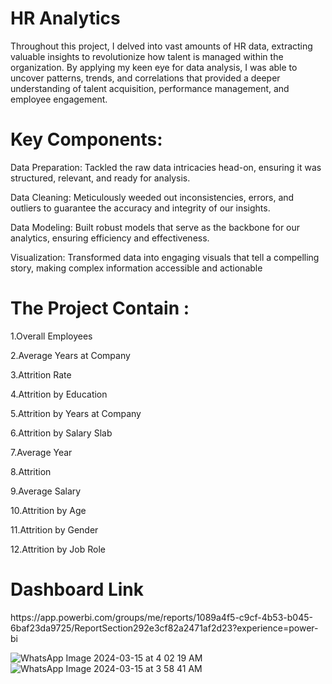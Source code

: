 # HR Analytics 
Throughout this project, I delved into vast amounts of HR data, extracting valuable insights to revolutionize how talent is managed within the organization. By applying my keen eye for data analysis, I was able to uncover patterns, trends, and correlations that provided a deeper understanding of talent acquisition, performance management, and employee engagement.

<h1>Key Components:</h1>

Data Preparation: Tackled the raw data intricacies head-on, ensuring it was structured, relevant, and ready for analysis.

Data Cleaning: Meticulously weeded out inconsistencies, errors, and outliers to guarantee the accuracy and integrity of our insights.

Data Modeling: Built robust models that serve as the backbone for our analytics, ensuring efficiency and effectiveness.

Visualization: Transformed data into engaging visuals that tell a compelling story, making complex information accessible and actionable

<h1>The Project Contain :</h1>

1.Overall Employees 

2.Average Years at Company 

3.Attrition Rate

4.Attrition by Education 

5.Attrition by Years at Company

6.Attrition by Salary Slab

7.Average Year

8.Attrition

9.Average Salary

10.Attrition by Age 

11.Attrition by Gender

12.Attrition by Job Role



<h1>Dashboard Link</h1>
https://app.powerbi.com/groups/me/reports/1089a4f5-c9cf-4b53-b045-6baf23da9725/ReportSection292e3cf82a2471af2d23?experience=power-bi

![WhatsApp Image 2024-03-15 at 4 02 19 AM](https://github.com/Omarmohammed223/Power-bi-projects/assets/158233212/59a9e174-c6ba-4d4b-9b74-c7766bd3c488)
![WhatsApp Image 2024-03-15 at 3 58 41 AM](https://github.com/Omarmohammed223/Power-bi-projects/assets/158233212/4894e52b-c809-474b-ae28-8978e6896b68)

